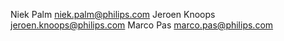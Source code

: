 Niek Palm <niek.palm@philips.com>
Jeroen Knoops <jeroen.knoops@philips.com>
Marco Pas <marco.pas@philips.com>

